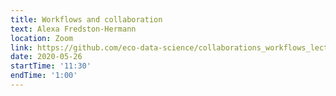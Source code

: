 ```yaml
---
title: Workflows and collaboration
text: Alexa Fredston-Hermann
location: Zoom
link: https://github.com/eco-data-science/collaborations_workflows_lecture
date: 2020-05-26
startTime: '11:30'
endTime: '1:00'
---
```

